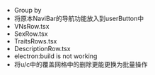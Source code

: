 - Group by
- 将原本NaviBar的导航功能放入到userButton中
- VNsRow.tsx
- SexRow.tsx
- TraitsRows.tsx
- DescriptionRow.tsx
- electron:build is not working
- 将u/c中的覆盖网格中的删除更能更换为批量操作